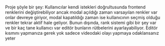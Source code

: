 Proje şöyle bir şey: Kullanıcılar kendi istekleri doğrultusunda frontend renklerini değiştirebiliyor ancak modal açıldığı zaman varsayılan renkler var onlar devreye giriyor, modal kapatıldığı zaman ise kullanıcının seçmiş olduğu renkler tekrar aktif hale geliyor. Bunun dışında, rank sistemi gibi bir şey var ve bir kaç tane kullanıcı var editör bunların rütbelerini ayarlayabiliyor. Editör kısmını yapmanıza gerek yok sadece videodaki olayı yapmaya odaklansanız yeter